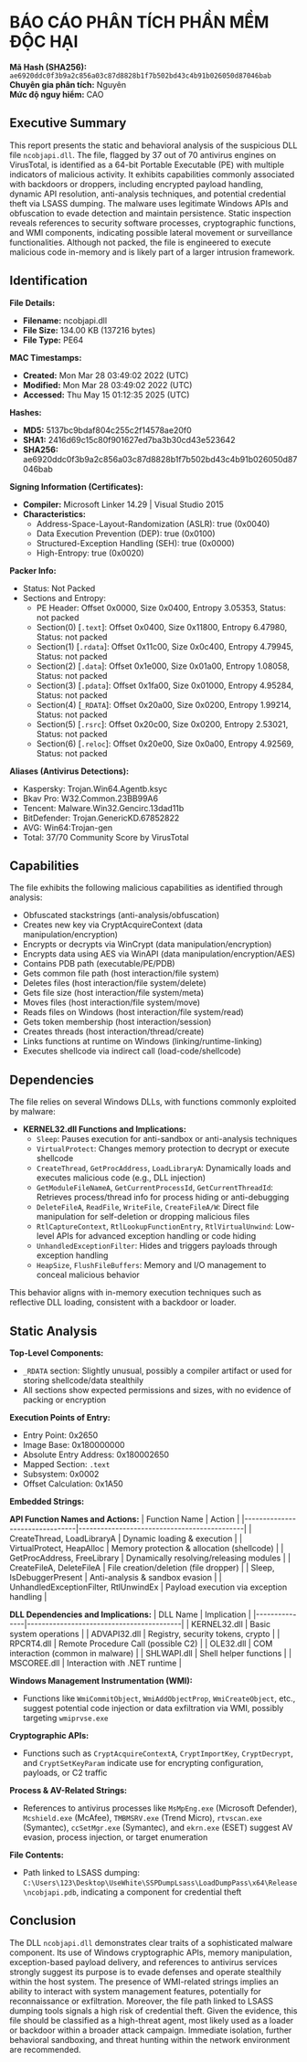 # BÁO CÁO PHÂN TÍCH PHẦN MỀM ĐỘC HẠI

**Mã Hash (SHA256):** `ae6920ddc0f3b9a2c856a03c87d8828b1f7b502bd43c4b91b026050d87046bab`  
**Chuyên gia phân tích:** Nguyên  
**Mức độ nguy hiểm:** CAO


## Executive Summary
This report presents the static and behavioral analysis of the suspicious DLL file `ncobjapi.dll`. The file, flagged by 37 out of 70 antivirus engines on VirusTotal, is identified as a 64-bit Portable Executable (PE) with multiple indicators of malicious activity. It exhibits capabilities commonly associated with backdoors or droppers, including encrypted payload handling, dynamic API resolution, anti-analysis techniques, and potential credential theft via LSASS dumping. The malware uses legitimate Windows APIs and obfuscation to evade detection and maintain persistence. Static inspection reveals references to security software processes, cryptographic functions, and WMI components, indicating possible lateral movement or surveillance functionalities. Although not packed, the file is engineered to execute malicious code in-memory and is likely part of a larger intrusion framework.

## Identification

**File Details:**
- **Filename:** ncobjapi.dll
- **File Size:** 134.00 KB (137216 bytes)
- **File Type:** PE64

**MAC Timestamps:**
- **Created:** Mon Mar 28 03:49:02 2022 (UTC)
- **Modified:** Mon Mar 28 03:49:02 2022 (UTC)
- **Accessed:** Thu May 15 01:12:35 2025 (UTC)

**Hashes:**
- **MD5:** 5137bc9bdaf804c255c2f14578ae20f0
- **SHA1:** 2416d69c15c80f901627ed7ba3b30cd43e523642
- **SHA256:** ae6920ddc0f3b9a2c856a03c87d8828b1f7b502bd43c4b91b026050d87046bab

**Signing Information (Certificates):**
- **Compiler:** Microsoft Linker 14.29 | Visual Studio 2015
- **Characteristics:**
  - Address-Space-Layout-Randomization (ASLR): true (0x0040)
  - Data Execution Prevention (DEP): true (0x0100)
  - Structured-Exception Handling (SEH): true (0x0000)
  - High-Entropy: true (0x0020)

**Packer Info:**
- Status: Not Packed
- Sections and Entropy:
  - PE Header: Offset 0x0000, Size 0x0400, Entropy 3.05353, Status: not packed
  - Section(0) [`.text`]: Offset 0x0400, Size 0x11800, Entropy 6.47980, Status: not packed
  - Section(1) [`.rdata`]: Offset 0x11c00, Size 0x0c400, Entropy 4.79945, Status: not packed
  - Section(2) [`.data`]: Offset 0x1e000, Size 0x01a00, Entropy 1.08058, Status: not packed
  - Section(3) [`.pdata`]: Offset 0x1fa00, Size 0x01000, Entropy 4.95284, Status: not packed
  - Section(4) [`_RDATA`]: Offset 0x20a00, Size 0x0200, Entropy 1.99214, Status: not packed
  - Section(5) [`.rsrc`]: Offset 0x20c00, Size 0x0200, Entropy 2.53021, Status: not packed
  - Section(6) [`.reloc`]: Offset 0x20e00, Size 0x0a00, Entropy 4.92569, Status: not packed

**Aliases (Antivirus Detections):**
- Kaspersky: Trojan.Win64.Agentb.ksyc
- Bkav Pro: W32.Common.23BB99A6
- Tencent: Malware.Win32.Gencirc.13dad11b
- BitDefender: Trojan.GenericKD.67852822
- AVG: Win64:Trojan-gen
- Total: 37/70 Community Score by VirusTotal

## Capabilities
The file exhibits the following malicious capabilities as identified through analysis:
- Obfuscated stackstrings (anti-analysis/obfuscation)
- Creates new key via CryptAcquireContext (data manipulation/encryption)
- Encrypts or decrypts via WinCrypt (data manipulation/encryption)
- Encrypts data using AES via WinAPI (data manipulation/encryption/AES)
- Contains PDB path (executable/PE/PDB)
- Gets common file path (host interaction/file system)
- Deletes files (host interaction/file system/delete)
- Gets file size (host interaction/file system/meta)
- Moves files (host interaction/file system/move)
- Reads files on Windows (host interaction/file system/read)
- Gets token membership (host interaction/session)
- Creates threads (host interaction/thread/create)
- Links functions at runtime on Windows (linking/runtime-linking)
- Executes shellcode via indirect call (load-code/shellcode)

## Dependencies
The file relies on several Windows DLLs, with functions commonly exploited by malware:

- **KERNEL32.dll Functions and Implications:**
  - `Sleep`: Pauses execution for anti-sandbox or anti-analysis techniques
  - `VirtualProtect`: Changes memory protection to decrypt or execute shellcode
  - `CreateThread`, `GetProcAddress`, `LoadLibraryA`: Dynamically loads and executes malicious code (e.g., DLL injection)
  - `GetModuleFileNameA`, `GetCurrentProcessId`, `GetCurrentThreadId`: Retrieves process/thread info for process hiding or anti-debugging
  - `DeleteFileA`, `ReadFile`, `WriteFile`, `CreateFileA/W`: Direct file manipulation for self-deletion or dropping malicious files
  - `RtlCaptureContext`, `RtlLookupFunctionEntry`, `RtlVirtualUnwind`: Low-level APIs for advanced exception handling or code hiding
  - `UnhandledExceptionFilter`: Hides and triggers payloads through exception handling
  - `HeapSize`, `FlushFileBuffers`: Memory and I/O management to conceal malicious behavior

This behavior aligns with in-memory execution techniques such as reflective DLL loading, consistent with a backdoor or loader.

## Static Analysis

**Top-Level Components:**
- `_RDATA` section: Slightly unusual, possibly a compiler artifact or used for storing shellcode/data stealthily
- All sections show expected permissions and sizes, with no evidence of packing or encryption

**Execution Points of Entry:**
- Entry Point: 0x2650
- Image Base: 0x180000000
- Absolute Entry Address: 0x180002650
- Mapped Section: `.text`
- Subsystem: 0x0002
- Offset Calculation: 0x1A50

**Embedded Strings:**

**API Function Names and Actions:**
| Function Name                  | Action                                      |
|--------------------------------|---------------------------------------------|
| CreateThread, LoadLibraryA     | Dynamic loading & execution                |
| VirtualProtect, HeapAlloc      | Memory protection & allocation (shellcode) |
| GetProcAddress, FreeLibrary    | Dynamically resolving/releasing modules    |
| CreateFileA, DeleteFileA       | File creation/deletion (file dropper)      |
| Sleep, IsDebuggerPresent       | Anti-analysis & sandbox evasion            |
| UnhandledExceptionFilter, RtlUnwindEx | Payload execution via exception handling |

**DLL Dependencies and Implications:**
| DLL Name      | Implication                              |
|---------------|------------------------------------------|
| KERNEL32.dll  | Basic system operations                 |
| ADVAPI32.dll  | Registry, security tokens, crypto        |
| RPCRT4.dll    | Remote Procedure Call (possible C2)      |
| OLE32.dll     | COM interaction (common in malware)      |
| SHLWAPI.dll   | Shell helper functions                   |
| MSCOREE.dll   | Interaction with .NET runtime            |

**Windows Management Instrumentation (WMI):**
- Functions like `WmiCommitObject`, `WmiAddObjectProp`, `WmiCreateObject`, etc., suggest potential code injection or data exfiltration via WMI, possibly targeting `wmiprvse.exe`

**Cryptographic APIs:**
- Functions such as `CryptAcquireContextA`, `CryptImportKey`, `CryptDecrypt`, and `CryptSetKeyParam` indicate use for encrypting configuration, payloads, or C2 traffic

**Process & AV-Related Strings:**
- References to antivirus processes like `MsMpEng.exe` (Microsoft Defender), `Mcshield.exe` (McAfee), `TMBMSRV.exe` (Trend Micro), `rtvscan.exe` (Symantec), `ccSetMgr.exe` (Symantec), and `ekrn.exe` (ESET) suggest AV evasion, process injection, or target enumeration

**File Contents:**
- Path linked to LSASS dumping: `C:\Users\123\Desktop\UseWhite\SSPDumpLsass\LoadDumpPass\x64\Release\ncobjapi.pdb`, indicating a component for credential theft

## Conclusion
The DLL `ncobjapi.dll` demonstrates clear traits of a sophisticated malware component. Its use of Windows cryptographic APIs, memory manipulation, exception-based payload delivery, and references to antivirus services strongly suggest its purpose is to evade defenses and operate stealthily within the host system. The presence of WMI-related strings implies an ability to interact with system management features, potentially for reconnaissance or exfiltration. Moreover, the file path linked to LSASS dumping tools signals a high risk of credential theft. Given the evidence, this file should be classified as a high-threat agent, most likely used as a loader or backdoor within a broader attack campaign. Immediate isolation, further behavioral sandboxing, and threat hunting within the network environment are recommended.
